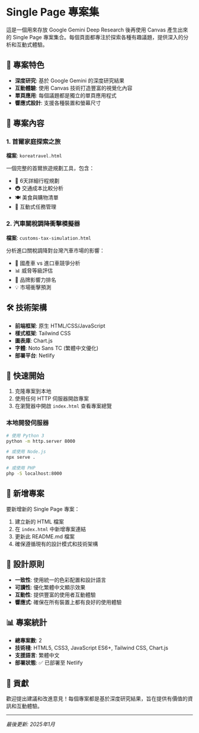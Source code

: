 # Single Page 專案集

這是一個用來存放 Google Gemini Deep Research 後再使用 Canvas 產生出來的 Single Page 專案集合。每個頁面都專注於探索各種有趣議題，提供深入的分析和互動式體驗。

## 🎯 專案特色

- **深度研究**: 基於 Google Gemini 的深度研究結果
- **互動體驗**: 使用 Canvas 技術打造豐富的視覺化內容
- **單頁應用**: 每個議題都是獨立的單頁應用程式
- **響應式設計**: 支援各種裝置和螢幕尺寸

## 📁 專案內容

### 1. 首爾家庭探索之旅
**檔案**: `koreatravel.html`

一個完整的首爾旅遊規劃工具，包含：
- 📅 6天詳細行程規劃
- 🚇 交通成本比較分析
- 🍽️ 美食與購物清單
- 🎯 互動式任務管理

### 2. 汽車關稅調降衝擊模擬器
**檔案**: `customs-tax-simulation.html`

分析進口關稅調降對台灣汽車市場的影響：
- 🚗 國產車 vs 進口車競爭分析
- 📊 威脅等級評估
- 🎯 品牌影響力排名
- 💡 市場衝擊預測

## 🛠️ 技術架構

- **前端框架**: 原生 HTML/CSS/JavaScript
- **樣式框架**: Tailwind CSS
- **圖表庫**: Chart.js
- **字體**: Noto Sans TC (繁體中文優化)
- **部署平台**: Netlify

## 🚀 快速開始

1. 克隆專案到本地
2. 使用任何 HTTP 伺服器開啟專案
3. 在瀏覽器中開啟 `index.html` 查看專案總覽

### 本地開發伺服器

```bash
# 使用 Python 3
python -m http.server 8000

# 或使用 Node.js
npx serve .

# 或使用 PHP
php -S localhost:8000
```

## 📝 新增專案

要新增新的 Single Page 專案：

1. 建立新的 HTML 檔案
2. 在 `index.html` 中新增專案連結
3. 更新此 README.md 檔案
4. 確保遵循現有的設計模式和技術架構

## 🎨 設計原則

- **一致性**: 使用統一的色彩配置和設計語言
- **可讀性**: 優化繁體中文顯示效果
- **互動性**: 提供豐富的使用者互動體驗
- **響應式**: 確保在所有裝置上都有良好的使用體驗

## 📊 專案統計

- **總專案數**: 2
- **技術棧**: HTML5, CSS3, JavaScript ES6+, Tailwind CSS, Chart.js
- **支援語言**: 繁體中文
- **部署狀態**: ✅ 已部署至 Netlify

## 🤝 貢獻

歡迎提出建議和改進意見！每個專案都是基於深度研究結果，旨在提供有價值的資訊和互動體驗。

---

*最後更新: 2025年1月* 